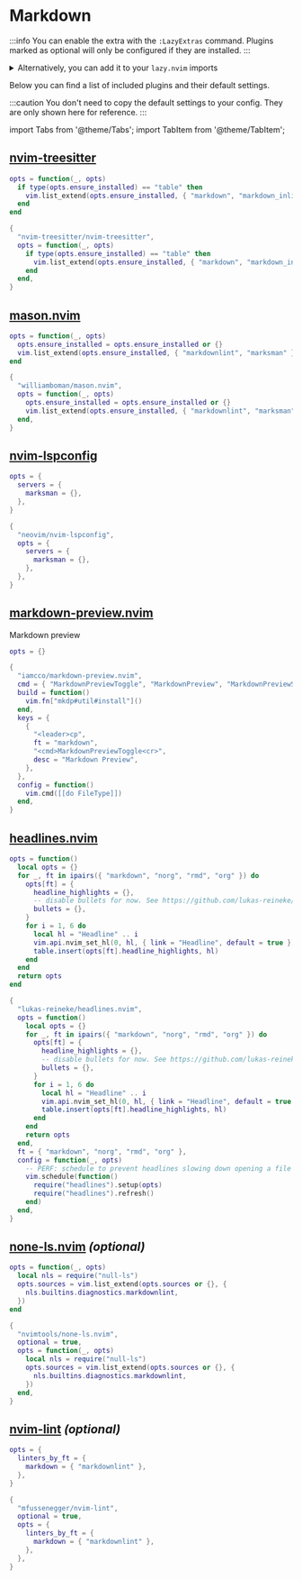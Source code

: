 # Markdown

<!-- plugins:start -->

:::info
You can enable the extra with the `:LazyExtras` command.
Plugins marked as optional will only be configured if they are installed.
:::

<details>
<summary>Alternatively, you can add it to your <code>lazy.nvim</code> imports</summary>

```lua title="lua/config/lazy.lua" {4}
require("lazy").setup({
  spec = {
    { "LazyVim/LazyVim", import = "lazyvim.plugins" },
    { import = "lazyvim.plugins.extras.lang.markdown" },
    { import = "plugins" },
  },
})
```

</details>

Below you can find a list of included plugins and their default settings.

:::caution
You don't need to copy the default settings to your config.
They are only shown here for reference.
:::

import Tabs from '@theme/Tabs';
import TabItem from '@theme/TabItem';

## [nvim-treesitter](https://github.com/nvim-treesitter/nvim-treesitter)

<Tabs>

<TabItem value="opts" label="Options">

```lua
opts = function(_, opts)
  if type(opts.ensure_installed) == "table" then
    vim.list_extend(opts.ensure_installed, { "markdown", "markdown_inline" })
  end
end
```

</TabItem>


<TabItem value="code" label="Full Spec">

```lua
{
  "nvim-treesitter/nvim-treesitter",
  opts = function(_, opts)
    if type(opts.ensure_installed) == "table" then
      vim.list_extend(opts.ensure_installed, { "markdown", "markdown_inline" })
    end
  end,
}
```

</TabItem>

</Tabs>

## [mason.nvim](https://github.com/williamboman/mason.nvim)

<Tabs>

<TabItem value="opts" label="Options">

```lua
opts = function(_, opts)
  opts.ensure_installed = opts.ensure_installed or {}
  vim.list_extend(opts.ensure_installed, { "markdownlint", "marksman" })
end
```

</TabItem>


<TabItem value="code" label="Full Spec">

```lua
{
  "williamboman/mason.nvim",
  opts = function(_, opts)
    opts.ensure_installed = opts.ensure_installed or {}
    vim.list_extend(opts.ensure_installed, { "markdownlint", "marksman" })
  end,
}
```

</TabItem>

</Tabs>

## [nvim-lspconfig](https://github.com/neovim/nvim-lspconfig)

<Tabs>

<TabItem value="opts" label="Options">

```lua
opts = {
  servers = {
    marksman = {},
  },
}
```

</TabItem>


<TabItem value="code" label="Full Spec">

```lua
{
  "neovim/nvim-lspconfig",
  opts = {
    servers = {
      marksman = {},
    },
  },
}
```

</TabItem>

</Tabs>

## [markdown-preview.nvim](https://github.com/iamcco/markdown-preview.nvim)

 Markdown preview


<Tabs>

<TabItem value="opts" label="Options">

```lua
opts = {}
```

</TabItem>


<TabItem value="code" label="Full Spec">

```lua
{
  "iamcco/markdown-preview.nvim",
  cmd = { "MarkdownPreviewToggle", "MarkdownPreview", "MarkdownPreviewStop" },
  build = function()
    vim.fn["mkdp#util#install"]()
  end,
  keys = {
    {
      "<leader>cp",
      ft = "markdown",
      "<cmd>MarkdownPreviewToggle<cr>",
      desc = "Markdown Preview",
    },
  },
  config = function()
    vim.cmd([[do FileType]])
  end,
}
```

</TabItem>

</Tabs>

## [headlines.nvim](https://github.com/lukas-reineke/headlines.nvim)

<Tabs>

<TabItem value="opts" label="Options">

```lua
opts = function()
  local opts = {}
  for _, ft in ipairs({ "markdown", "norg", "rmd", "org" }) do
    opts[ft] = {
      headline_highlights = {},
      -- disable bullets for now. See https://github.com/lukas-reineke/headlines.nvim/issues/66
      bullets = {},
    }
    for i = 1, 6 do
      local hl = "Headline" .. i
      vim.api.nvim_set_hl(0, hl, { link = "Headline", default = true })
      table.insert(opts[ft].headline_highlights, hl)
    end
  end
  return opts
end
```

</TabItem>


<TabItem value="code" label="Full Spec">

```lua
{
  "lukas-reineke/headlines.nvim",
  opts = function()
    local opts = {}
    for _, ft in ipairs({ "markdown", "norg", "rmd", "org" }) do
      opts[ft] = {
        headline_highlights = {},
        -- disable bullets for now. See https://github.com/lukas-reineke/headlines.nvim/issues/66
        bullets = {},
      }
      for i = 1, 6 do
        local hl = "Headline" .. i
        vim.api.nvim_set_hl(0, hl, { link = "Headline", default = true })
        table.insert(opts[ft].headline_highlights, hl)
      end
    end
    return opts
  end,
  ft = { "markdown", "norg", "rmd", "org" },
  config = function(_, opts)
    -- PERF: schedule to prevent headlines slowing down opening a file
    vim.schedule(function()
      require("headlines").setup(opts)
      require("headlines").refresh()
    end)
  end,
}
```

</TabItem>

</Tabs>

## [none-ls.nvim](https://github.com/nvimtools/none-ls.nvim) _(optional)_

<Tabs>

<TabItem value="opts" label="Options">

```lua
opts = function(_, opts)
  local nls = require("null-ls")
  opts.sources = vim.list_extend(opts.sources or {}, {
    nls.builtins.diagnostics.markdownlint,
  })
end
```

</TabItem>


<TabItem value="code" label="Full Spec">

```lua
{
  "nvimtools/none-ls.nvim",
  optional = true,
  opts = function(_, opts)
    local nls = require("null-ls")
    opts.sources = vim.list_extend(opts.sources or {}, {
      nls.builtins.diagnostics.markdownlint,
    })
  end,
}
```

</TabItem>

</Tabs>

## [nvim-lint](https://github.com/mfussenegger/nvim-lint) _(optional)_

<Tabs>

<TabItem value="opts" label="Options">

```lua
opts = {
  linters_by_ft = {
    markdown = { "markdownlint" },
  },
}
```

</TabItem>


<TabItem value="code" label="Full Spec">

```lua
{
  "mfussenegger/nvim-lint",
  optional = true,
  opts = {
    linters_by_ft = {
      markdown = { "markdownlint" },
    },
  },
}
```

</TabItem>

</Tabs>

<!-- plugins:end -->
